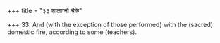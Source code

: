 +++
title = "३३ शालाग्नौ चैके"

+++
33. And (with the exception of those performed) with the (sacred) domestic fire, according to some (teachers).
